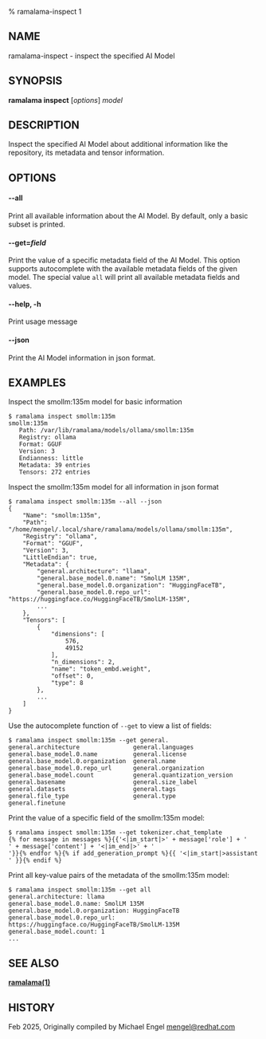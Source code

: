 % ramalama-inspect 1

## NAME
ramalama\-inspect - inspect the specified AI Model

## SYNOPSIS
**ramalama inspect** [*options*] *model*

## DESCRIPTION
Inspect the specified AI Model about additional information
like the repository, its metadata and tensor information.

## OPTIONS

#### **--all**
Print all available information about the AI Model.
By default, only a basic subset is printed. 

#### **--get**=*field*
Print the value of a specific metadata field of the AI Model.
This option supports autocomplete with the available metadata
fields of the given model.
The special value `all` will print all available metadata
fields and values.

#### **--help**, **-h**
Print usage message

#### **--json**
Print the AI Model information in json format.

## EXAMPLES

Inspect the smollm:135m model for basic information
```
$ ramalama inspect smollm:135m
smollm:135m
   Path: /var/lib/ramalama/models/ollama/smollm:135m
   Registry: ollama
   Format: GGUF
   Version: 3
   Endianness: little
   Metadata: 39 entries
   Tensors: 272 entries
```

Inspect the smollm:135m model for all information in json format
```
$ ramalama inspect smollm:135m --all --json
{
    "Name": "smollm:135m",
    "Path": "/home/mengel/.local/share/ramalama/models/ollama/smollm:135m",
    "Registry": "ollama",
    "Format": "GGUF",
    "Version": 3,
    "LittleEndian": true,
    "Metadata": {
        "general.architecture": "llama",
        "general.base_model.0.name": "SmolLM 135M",
        "general.base_model.0.organization": "HuggingFaceTB",
        "general.base_model.0.repo_url": "https://huggingface.co/HuggingFaceTB/SmolLM-135M",
        ...
    },
    "Tensors": [
        {
            "dimensions": [
                576,
                49152
            ],
            "n_dimensions": 2,
            "name": "token_embd.weight",
            "offset": 0,
            "type": 8
        },
        ...
    ]
}
```

Use the autocomplete function of `--get` to view a list of fields:
```
$ ramalama inspect smollm:135m --get general.
general.architecture               general.languages
general.base_model.0.name          general.license
general.base_model.0.organization  general.name
general.base_model.0.repo_url      general.organization
general.base_model.count           general.quantization_version
general.basename                   general.size_label
general.datasets                   general.tags
general.file_type                  general.type
general.finetune                   
```

Print the value of a specific field of the smollm:135m model:
```
$ ramalama inspect smollm:135m --get tokenizer.chat_template
{% for message in messages %}{{'<|im_start|>' + message['role'] + '
' + message['content'] + '<|im_end|>' + '
'}}{% endfor %}{% if add_generation_prompt %}{{ '<|im_start|>assistant
' }}{% endif %}
```

Print all key-value pairs of the metadata of the smollm:135m model:
```
$ ramalama inspect smollm:135m --get all
general.architecture: llama
general.base_model.0.name: SmolLM 135M
general.base_model.0.organization: HuggingFaceTB
general.base_model.0.repo_url: https://huggingface.co/HuggingFaceTB/SmolLM-135M
general.base_model.count: 1
...
```

## SEE ALSO
**[ramalama(1)](ramalama.1.md)**

## HISTORY
Feb 2025, Originally compiled by Michael Engel <mengel@redhat.com>
